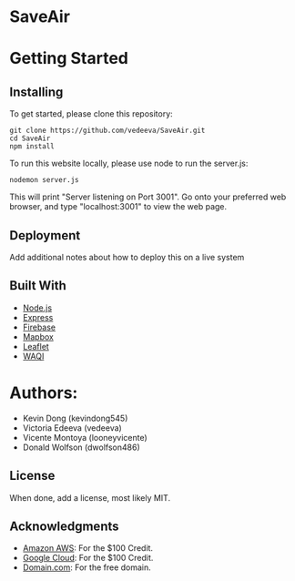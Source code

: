 # SaveAir


# Getting Started 


## Installing
To get started, please clone this repository:
```
git clone https://github.com/vedeeva/SaveAir.git
cd SaveAir
npm install
```
To run this website locally, please use node to run the server.js:
```
nodemon server.js
```
This will print "Server listening on Port 3001". Go onto your preferred web browser, and type "localhost:3001" to view the web page.

## Deployment
Add additional notes about how to deploy this on a live system

## Built With
- [Node.js](https://nodejs.org/en/)
- [Express](https://expressjs.com/)
- [Firebase](https://console.firebase.google.com/u/0/)
- [Mapbox](https://www.mapbox.com/)
- [Leaflet](https://leafletjs.com/index.html)
- [WAQI](https://aqicn.org/api/)

# Authors:
- Kevin Dong (kevindong545)
- Victoria Edeeva (vedeeva)
- Vicente Montoya (looneyvicente)
- Donald Wolfson (dwolfson486)

## License
When done, add a license, most likely MIT.

## Acknowledgments
- [Amazon AWS](aws.amazon.com/awscredits): For the $100 Credit.
- [Google Cloud](hackp.ac/learncloud): For the $100 Credit.
- [Domain.com](hackp.ac/domains): For the free domain.